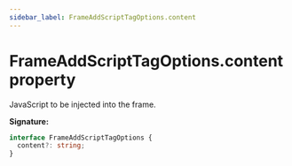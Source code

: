 ```yaml
---
sidebar_label: FrameAddScriptTagOptions.content
---
```


# FrameAddScriptTagOptions.content property

JavaScript to be injected into the frame.

**Signature:**

```typescript
interface FrameAddScriptTagOptions {
  content?: string;
}
```
